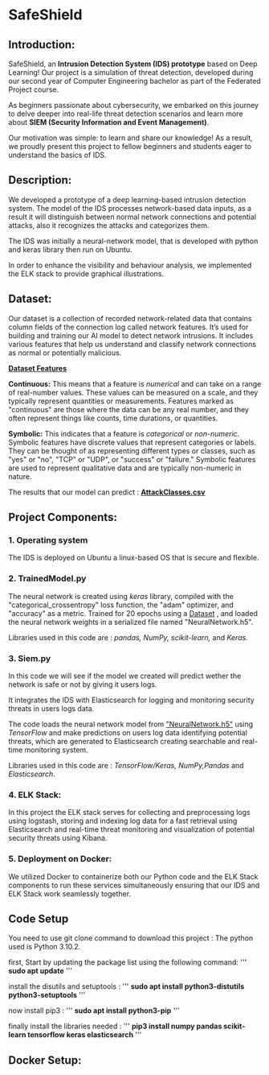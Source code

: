 # SafeShield 
## Introduction:
SafeShield, an **Intrusion Detection System (IDS) prototype** based on Deep Learning!
Our project is a simulation of threat detection, developed during our second year of Computer
Engineering bachelor as part of the Federated Project course.

As beginners passionate about cybersecurity, we embarked on this journey to delve deeper into
real-life threat detection scenarios and learn more about **SIEM (Security Information and Event
Management)**.

Our motivation was simple: to learn and share our knowledge! As a result, we proudly present
this project to fellow beginners and students eager to understand the basics of IDS.

## Description:
We developed a prototype of a deep learning-based intrusion detection system. 
The model of the IDS processes network-based data inputs, as a result it will distinguish 
between normal network connections and potential attacks, also it recognizes the attacks and
categorizes them.

The IDS was initially a neural-network model, that is developed with python and keras library
then run on Ubuntu.

In order to enhance the visibility and behaviour analysis, we implemented the ELK stack to 
provide graphical illustrations.


## Dataset:
Our dataset is a collection of recorded network-related data that contains column fields of the
connection log called network features. It’s used for building and training our AI model to detect
network intrusions. It includes various features that help us understand and classify network
connections as normal or potentially malicious.

  [**Dataset Features**](https://drive.google.com/file/d/1wL-fa94_UrBMrirEOCV1v3bvMu4gvRrm/view?usp=sharing)

  **Continuous:** This means that a feature is _numerical_ and can take on a range of real-number
  values. These values can be measured on a scale, and they typically represent quantities or
  measurements. Features marked as "continuous" are those where the data can be any real
  number, and they often represent things like counts, time durations, or quantities.

  **Symbolic:** This indicates that a feature is _categorical_ or _non-numeric_. Symbolic features have
  discrete values that represent categories or labels. They can be thought of as representing
  different types or classes, such as "yes" or "no", "TCP" or "UDP", or "success" or "failure."
  Symbolic features are used to represent qualitative data and are typically non-numeric in nature.

The results that our model can predict : [**AttackClasses.csv**](https://github.com/harbaouiwiem/SafeShield/blob/main/AttackClasses.csv)

## Project Components: 
### 1. Operating system 
The IDS is deployed on Ubuntu a linux-based OS that is secure and flexible.

### 2. TrainedModel.py
The neural network is created using _keras_ library, compiled with the "categorical_crossentropy" 
loss function, the "adam" optimizer, and "accuracy" as a metric.
Trained for 20 epochs using a [Dataset](https://github.com/harbaouiwiem/SafeShield/blob/main/DataSet.csv) , and loaded the neural network weights in a serialized
file named "NeuralNetwork.h5".

Libraries used in this code are : _pandas, NumPy, scikit-learn,_ and _Keras._

### 3. Siem.py
In this code we will see if the model we created will predict wether the network is safe or not 
by giving it users logs. 

It integrates the IDS with Elasticsearch  for logging and monitoring security threats in users
logs data.

The code loads the neural network model from ["NeuralNetwork.h5"](https://github.com/harbaouiwiem/SafeShield/blob/main/Trained_Model.h5) using _TensorFlow_ and make
predictions on users log data identifying potential threats, which are generated to Elasticsearch creating searchable and real-time monitoring system.

Libraries used in this code are : _TensorFlow/Keras, NumPy,Pandas_ and _Elasticsearch_.

### 4. ELK Stack:
In this project the ELK stack serves for collecting and preprocessing logs using logstash,
storing and indexing log data for a fast retrieval using Elasticsearch and real-time threat
monitoring and visualization of potential security threats using Kibana.

### 5. Deployment on Docker:
We utilized Docker to containerize both our Python code and the ELK Stack components to 
run these services simultaneously ensuring that our IDS and ELK Stack work seamlessly together.

## Code Setup 
 You need to use git clone command to download this project : 
 The python used is Python 3.10.2.
 
 first, Start by updating the package list using the following command:
  '''
  <b>sudo apt update</b>
  '''   

 install the disutils and setuptools :
  '''
  <b>sudo apt install python3-distutils python3-setuptools</b>
  '''

 now install pip3 :
  '''
  <b>sudo apt install python3-pip</b>
  '''

 finally install the libraries needed : 
  '''
  <b>pip3 install numpy pandas scikit-learn tensorflow keras elasticsearch</b>
  '''



## Docker Setup:




